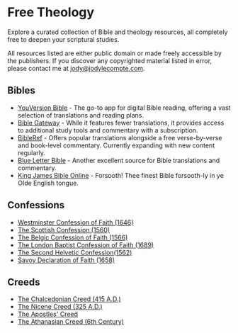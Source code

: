 # Free Theology
Explore a curated collection of Bible and theology resources, all completely free to deepen your scriptural studies.

All resources listed are either public domain or made freely accessible by the publishers. If you discover any copyrighted material listed in error, please contact me at jody@jodylecompte.com.

## Bibles

* [YouVersion Bible](https://bible.com) - The go-to app for digital Bible reading, offering a vast selection of translations and reading plans.
* [Bible Gateway](https://biblegateway.com) - While it features fewer translations, it provides access to additional study tools and commentary with a subscription.
* [BibleRef](https://www.bibleref.com/) - Offers popular translations alongside a free verse-by-verse and book-level commentary. Currently expanding with new content regularly.
* [Blue Letter Bible](https://www.blueletterbible.org/) - Another excellent source for Bible translations and commentary.
* [King James Bible Online](https://www.kingjamesbibleonline.org) - Forsooth! Thee finest Bible forsooth-ly in ye Olde English tongue.

## Confessions
* [Westminster Confession of Faith (1646)](https://reformedstandards.com/westminster/wcf.html)
* [The Scottish Confession (1560)](https://reformedstandards.com/scottish/scots-confession.html)
* [The Belgic Confession of Faith (1566)](https://reformedstandards.com/three-forms-of-unity/belgic-confession.html)
* [The London Baptist Confession of Faith (1689)](https://reformedstandards.com/second-london/1689-confession.html)
* [The Second Helvetic Confession(1562)](https://reformedstandards.com/swiss/second-helvetic.html)
* [Savoy Declaration of Faith (1658)](https://reformedstandards.com/british/savoy.html)

## Creeds

* [The Chalcedonian Creed (415 A.D.)](https://thewestminsterstandard.org/the-chalcedonian-creed/)
* [The Nicene Creed (325 A.D.)](https://thewestminsterstandard.org/the-nicene-creed/)
* [The Apostles' Creed](https://thewestminsterstandard.org/the-apostles-creed/)
* [The Athanasian Creed (6th Century)](https://thewestminsterstandard.org/the-athanasian-creed/)
